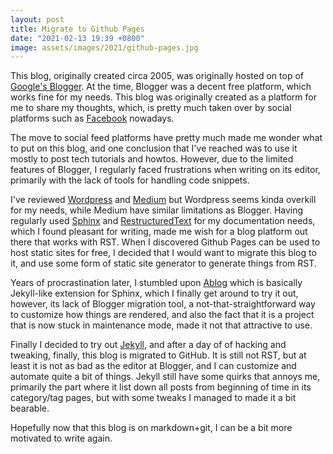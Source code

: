 ```yaml
---
layout: post
title: Migrate to Github Pages
date: "2021-02-13 19:39 +0800"
image: assets/images/2021/github-pages.jpg
---
```


This blog, originally created circa 2005, was originally hosted 
on top of [Google's Blogger](http://blogger.com). At the time, Blogger
was a decent free platform, which works fine for my needs. This blog was
originally created as a platform for me to share my thoughts, which,
is pretty much taken over by social platforms such as [Facebook](http://facebook.com)
nowadays. 

The move to social feed platforms have pretty much made me wonder what to
put on this blog, and one conclusion that I've reached was to use it
mostly to post tech tutorials and howtos. However, due to the limited
features of Blogger, I regularly faced frustrations when writing on its
editor, primarily with the lack of tools for handling code snippets. 

I've reviewed [Wordpress](http://wordpress.com) and [Medium](http://medium.com)
but Wordpress seems kinda overkill for my needs, while Medium have similar 
limitations as Blogger. Having regularly used [Sphinx](http://www.sphinx-doc.org)
and [RestructuredText](https://docutils.sourceforge.io/rst.html) for my documentation 
needs, which I found pleasant for writing, made me wish for a blog platform out there
that works with RST. When I discovered Github Pages can be used to host static sites
for free, I decided that I would want to migrate this blog to it, and use some form
of static site generator to generate things from RST. 

Years of procrastination later, I stumbled upon [Ablog](https://ablog.readthedocs.io/) 
which is basically Jekyll-like extension for Sphinx, which I finally get around 
to try it out, however, its lack of Blogger migration tool, a not-that-straightforward
way to customize how things are rendered, and also the fact that it is a project
that is now stuck in maintenance mode, made it not that attractive to use.

Finally I decided to try out [Jekyll](https://ablog.readthedocs.io/), and after a day of
of hacking and tweaking, finally, this blog is migrated to GitHub. It is still not RST,
but at least it is not as bad as the editor at Blogger, and I can customize and automate
quite a bit of things. Jekyll still have some quirks that annoys me, primarily the part
where it list down all posts from beginning of time in its category/tag pages, but with
some tweaks I managed to made it a bit bearable. 

Hopefully now that this blog is on markdown+git, I can be a bit more motivated
to write again.
